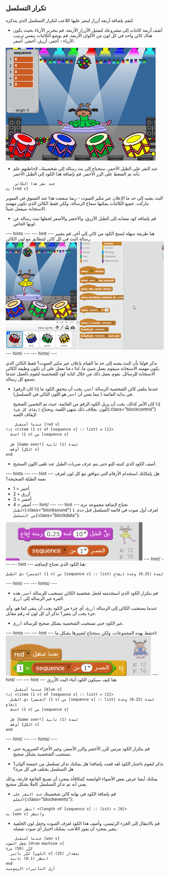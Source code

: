 ## تكرار التسلسل

لنقم بإضافة أربعة أزرار لينقر عليها اللاعب لتكرار التسلسل الذي يتذكره.

+ أضف أربعة كائنات إلى مشروعك لتمثيل الأزرار الأربعة. قم بتحرير الأزياء بحيث يكون هناك كائن واحد في كل لون من الألوان الأربعة. قم بوضع الكائنات بنفس ترتيب الأزياء - أحمر، أزرق، أخضر، أصفر.

![لقطة الشاشة](images/colour-drums.png)

+ عند النقر على الطبل الأحمر، ستحتاج إلى بث رسالة إلى شخصيتك، لإحاطتهم علم بأنه تم الضغط على الزر الأحمر. قم بإضافة هذا الكود إلى الطبل الأحمر:

```blocks
    عند نقر هذا الكائن
بث [red v]
```

البث يشبه إلى حد ما الإعلان عبر مكبر الصوت - ربما سمعت هذا عند التسوق في السوبر ماركت. جميع الكائنات يمكنها سماع الرسالة، ولكن فقط الكائن الذي تكون مهمته الاستجابة سيفعل شيئاً.

+ قم بإضافة كود مشابه إلى الطبل الأزرق، والأخضر والأصفر لجعلها تبث رسالة عن لونها الخاص.

\--- hints \--- \--- hint \--- هنا طريقة سهلة لنسخ الكود من كائن إلى آخر. قم بتغيير رسالة البث في كل كائن لتتطابق مع لون الكائن. ![Duplicate the code](images/broadcast-duplicate.gif) \--- hint/ \--- \--- hints/ \---

تذكر قولنا بأن البث يشبه إلى حد ما القيام بإعلان عبر مكبر الصوت؟ فقط الكائن الذي يكون مهمته الاستجابة سيقوم بعمل شيئ ما، لذا دعنا نعمل على أن تكون وظيفة الكائن الاستجابة للرسائل. نقوم بعمل ذلك من خلال كتابة كود للشخصية لتقوم بالعمل عندما تسمع كل رسالة.

+ عندما يتلقى كائن الشخصية الرسالة `أحمر`، يجب أن يتحقق الكود ما إذا كان الرقم`1` في بداية القائمة ( مما يعني أن `أحمر` هو اللون التالي في التسلسل).
    
    إذا كان الأمر كذلك، يجب أن يزيل الكود الرقم من القائمة، حيث تم التخمين الصحيح للون. بخلاف ذلك تنتهي اللعبة، ونحتاج `إيقاف كل شيء`{:class="blockcontrol"} لإيقاف اللعبة.

```blocks
    عندما أستقبل [red v]
إذا <(item (1 v) of [sequence v] :: list) = [1]> 
  احذف (1 v) من [sequence v]

  قل [Game over!] لمدة (1) ثانية
  أوقف [الكل v]
end
```

+ أضف الكود الذي كتبته للتو حتى يتم عزف ضربات الطبل عند تلقي اللون الصحيح.

\--- hints \--- \--- hint \--- هل بإمكانك استخدام الأرقام التي تتوافق مع كل لون لعزف نغمة الطبلة الصحيحة؟

+ 1 = أحمر
+ 2 = أزرق
+ 3 = أخضر
+ 4 = أصفر \--- hint/ \--- \--- hint \--- تحتاج لإضافة مجموعة `عزف الطبل`{:class="blocksound"} لعزف أول صوت في قائمة التسلسل قبل `حذف 1 من التسلسل`{:class="blockdata"}:

![عزف الطبل](images/hint-play-drum.png) \--- hint/ \--- \--- hint \--- هنا الكود الذي تحتاج لإضافته:

```blocks
دق الطبل (العنصر (1 v) من [sequence v] :: list) لمدة (0.25) وحدة إيقاع
```

\--- hint/ \--- \--- hints/ \---

+ قم بتكرار الكود الذي استخدمته لجعل شخصية الكائن تستجيب للرسالة `أحمر`. هذه المرة غير الرسالة إلى `أزرق`.

عندما يستجيب الكائن إلى الرسالة `أزرق`، أي جزء من الكود يجب أن يبقى كما هو، وأي جزء يجب أن يتغير؟ تذكر أن كل لون له رقم مقابل.

+ غير الكود حتى تستجيب الشخصية بشكل صحيح للرسالة `أزرق`.

\--- hints \--- \--- hint \--- احتفظ بهذه المجموعات، ولكن ستحتاج لتغييرها بشكل ما: ![Change these blocks](images/hint-change-blocks.png) \--- hint/ \--- \--- hint \--- هنا كيف سيكون الكود أثناء البث الأزرق.

```blocks
    عندما أستقبل [blue v]
إذا <(item (1 v) of [sequence v] :: list) = [2]> 
  دق الطبل (العنصر (1 v) من [sequence v] :: list) لمدة (0.25) وحدة إيقاع
  احذف (1 v) من [sequence v]

  قل [Game over!] لمدة (1) ثانية
  أوقف [الكل v]
end
```

\--- hint/ \--- \--- hints/ \---

+ قم بتكرار الكود مرتين للزر الأخضر والزر الأصفر، وغير الأجزاء الضرورية حتى تستجيب الشخصية بشكل صحيح.

+ تذكر لتقوم باختبار الكود لقد قمت بإضافة! هل يمكنك تذكر تسلسل من خمسة ألوان؟ هل التسلسل يختلف في كل مرة؟

يمكنك أيضا عرض بعض الأضواء الوامضة كمكافأة بمجرد أن تصبح القائمة فارغة، وذلك يعني أنه تم تذكر التسلسل كاملًا بشكل صحيح.

+ قم بإضافة الكود في نهاية كائن شخصيتك `عند النقر على العلم`{:class="blockevents"}:

```blocks
    انتظر حتى <(length of [sequence v] :: list) = [0]>
بث [won v] وانتظر
```

+ قم بالانتقال إلى الجزء الرئيسي، وأضف هذا الكود لعزف الصوت وجعل لون الخلفية يتغير بمجرد أن يفوز اللاعب. يمكنك اختيار أي صوت تفضله.

```blocks
    عندما أستقبل [won v]
شغل الصوت [drum machine v]
كرِّر (50) مرة 
  غيِّر تأثير [اللون v] بمقدار (25)
  انتظر (0.1) ثانية
end
أزل التأثيرات الرسومية
```